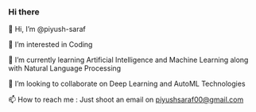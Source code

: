 ### Hi there

👋 Hi, I’m @piyush-saraf

👀 I’m interested in Coding

🌱 I’m currently learning Artificial Intelligence and Machine Learning along with Natural Language Processing

💞️ I’m looking to collaborate on Deep Learning and AutoML Technologies

📫 How to reach me : Just shoot an email on piyushsaraf00@gmail.com
